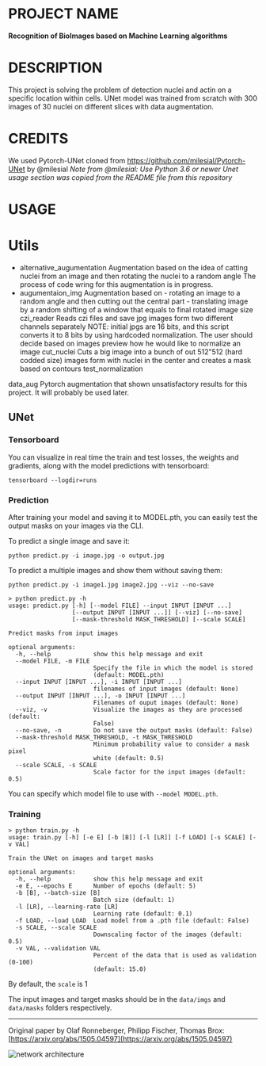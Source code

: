 # PROJECT NAME
**Recognition of BioImages based on Machine Learning algorithms**


# DESCRIPTION

This project is solving the problem of detection nuclei and actin on a specific location within cells.
UNet model was trained from scratch with 300 images of 30 nuclei on different slices with data augmentation.


# CREDITS

We used Pytorch-UNet cloned from https://github.com/milesial/Pytorch-UNet by @milesial
*Note from @milesial: Use Python 3.6 or newer*
*Unet usage section was copied from the README file from this repository*

# USAGE

# Utils
- alternative_augumentation
	Augmentation based on the idea of catting nuclei from an image and then rotating the nuclei to a random angle
	The process of code wring for this augmentation is in progress.
- augumentaion_img
	Augmentation based on 
		- rotating an image to a random angle and then cutting out the central part
		- translating image by a random shifting of a window that equals to final rotated image size
czi_reader 
	Reads czi files and save jpg images form two different channels separately
	NOTE: initial jpgs are 16 bits, and this script converts it to 8 bits by using hardcoded normalization.
	The user should decide based on images preview how he would like to normalize an image
cut_nuclei
	Cuts a big image into a bunch of out 512"512 (hard codded size) images form with nuclei in the center and
	creates a mask based on contours
test_normalization

data_aug
	Pytorch augmentation that shown unsatisfactory results for this project.
	It will probably be used later.


## UNet

### Tensorboard
You can visualize in real time the train and test losses, the weights and gradients, along with the model predictions with tensorboard:

`tensorboard --logdir=runs`


### Prediction

After training your model and saving it to MODEL.pth, you can easily test the output masks on your images via the CLI.

To predict a single image and save it:

`python predict.py -i image.jpg -o output.jpg`

To predict a multiple images and show them without saving them:

`python predict.py -i image1.jpg image2.jpg --viz --no-save`

```shell script
> python predict.py -h
usage: predict.py [-h] [--model FILE] --input INPUT [INPUT ...]
                  [--output INPUT [INPUT ...]] [--viz] [--no-save]
                  [--mask-threshold MASK_THRESHOLD] [--scale SCALE]

Predict masks from input images

optional arguments:
  -h, --help            show this help message and exit
  --model FILE, -m FILE
                        Specify the file in which the model is stored
                        (default: MODEL.pth)
  --input INPUT [INPUT ...], -i INPUT [INPUT ...]
                        filenames of input images (default: None)
  --output INPUT [INPUT ...], -o INPUT [INPUT ...]
                        Filenames of ouput images (default: None)
  --viz, -v             Visualize the images as they are processed (default:
                        False)
  --no-save, -n         Do not save the output masks (default: False)
  --mask-threshold MASK_THRESHOLD, -t MASK_THRESHOLD
                        Minimum probability value to consider a mask pixel
                        white (default: 0.5)
  --scale SCALE, -s SCALE
                        Scale factor for the input images (default: 0.5)
```
You can specify which model file to use with `--model MODEL.pth`.

### Training

```shell script
> python train.py -h
usage: train.py [-h] [-e E] [-b [B]] [-l [LR]] [-f LOAD] [-s SCALE] [-v VAL]

Train the UNet on images and target masks

optional arguments:
  -h, --help            show this help message and exit
  -e E, --epochs E      Number of epochs (default: 5)
  -b [B], --batch-size [B]
                        Batch size (default: 1)
  -l [LR], --learning-rate [LR]
                        Learning rate (default: 0.1)
  -f LOAD, --load LOAD  Load model from a .pth file (default: False)
  -s SCALE, --scale SCALE
                        Downscaling factor of the images (default: 0.5)
  -v VAL, --validation VAL
                        Percent of the data that is used as validation (0-100)
                        (default: 15.0)

```
By default, the `scale` is 1

The input images and target masks should be in the `data/imgs` and `data/masks` folders respectively.

---

Original paper by Olaf Ronneberger, Philipp Fischer, Thomas Brox: [https://arxiv.org/abs/1505.04597](https://arxiv.org/abs/1505.04597)

![network architecture](https://i.imgur.com/jeDVpqF.png)
